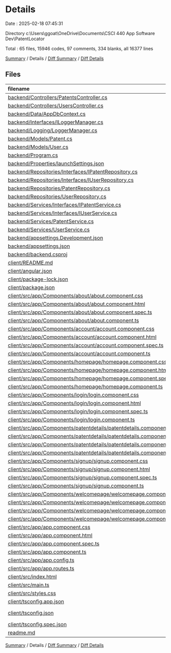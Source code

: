 # Details

Date : 2025-02-18 07:45:31

Directory c:\\Users\\ggoat\\OneDrive\\Documents\\CSCI 440 App Software Dev\\PatentLocator

Total : 65 files,  15946 codes, 97 comments, 334 blanks, all 16377 lines

[Summary](results.md) / Details / [Diff Summary](diff.md) / [Diff Details](diff-details.md)

## Files
| filename | language | code | comment | blank | total |
| :--- | :--- | ---: | ---: | ---: | ---: |
| [backend/Controllers/PatentsController.cs](/backend/Controllers/PatentsController.cs) | C# | 61 | 6 | 7 | 74 |
| [backend/Controllers/UsersController.cs](/backend/Controllers/UsersController.cs) | C# | 79 | 1 | 13 | 93 |
| [backend/Data/AppDbContext.cs](/backend/Data/AppDbContext.cs) | C# | 10 | 1 | 1 | 12 |
| [backend/Interfaces/ILoggerManager.cs](/backend/Interfaces/ILoggerManager.cs) | C# | 8 | 1 | 1 | 10 |
| [backend/Logging/LoggerManager.cs](/backend/Logging/LoggerManager.cs) | C# | 14 | 1 | 3 | 18 |
| [backend/Models/Patent.cs](/backend/Models/Patent.cs) | C# | 12 | 1 | 0 | 13 |
| [backend/Models/User.cs](/backend/Models/User.cs) | C# | 11 | 1 | 0 | 12 |
| [backend/Program.cs](/backend/Program.cs) | C# | 33 | 3 | 9 | 45 |
| [backend/Properties/launchSettings.json](/backend/Properties/launchSettings.json) | JSON | 41 | 0 | 1 | 42 |
| [backend/Repositories/Interfaces/IPatentRepository.cs](/backend/Repositories/Interfaces/IPatentRepository.cs) | C# | 14 | 1 | 1 | 16 |
| [backend/Repositories/Interfaces/IUserRepository.cs](/backend/Repositories/Interfaces/IUserRepository.cs) | C# | 14 | 1 | 1 | 16 |
| [backend/Repositories/PatentRepository.cs](/backend/Repositories/PatentRepository.cs) | C# | 0 | 0 | 1 | 1 |
| [backend/Repositories/UserRepository.cs](/backend/Repositories/UserRepository.cs) | C# | 41 | 1 | 7 | 49 |
| [backend/Services/Interfaces/IPatentService.cs](/backend/Services/Interfaces/IPatentService.cs) | C# | 14 | 1 | 1 | 16 |
| [backend/Services/Interfaces/IUserService.cs](/backend/Services/Interfaces/IUserService.cs) | C# | 14 | 1 | 1 | 16 |
| [backend/Services/PatentService.cs](/backend/Services/PatentService.cs) | C# | 36 | 1 | 7 | 44 |
| [backend/Services/UserService.cs](/backend/Services/UserService.cs) | C# | 36 | 1 | 7 | 44 |
| [backend/appsettings.Development.json](/backend/appsettings.Development.json) | JSON | 8 | 0 | 1 | 9 |
| [backend/appsettings.json](/backend/appsettings.json) | JSON | 9 | 0 | 1 | 10 |
| [backend/backend.csproj](/backend/backend.csproj) | XML | 13 | 0 | 4 | 17 |
| [client/README.md](/client/README.md) | Markdown | 14 | 0 | 14 | 28 |
| [client/angular.json](/client/angular.json) | JSON | 96 | 0 | 1 | 97 |
| [client/package-lock.json](/client/package-lock.json) | JSON | 13,698 | 0 | 1 | 13,699 |
| [client/package.json](/client/package.json) | JSON | 38 | 0 | 1 | 39 |
| [client/src/app/Components/about/about.component.css](/client/src/app/Components/about/about.component.css) | CSS | 0 | 0 | 1 | 1 |
| [client/src/app/Components/about/about.component.html](/client/src/app/Components/about/about.component.html) | HTML | 1 | 0 | 1 | 2 |
| [client/src/app/Components/about/about.component.spec.ts](/client/src/app/Components/about/about.component.spec.ts) | TypeScript | 18 | 0 | 6 | 24 |
| [client/src/app/Components/about/about.component.ts](/client/src/app/Components/about/about.component.ts) | TypeScript | 10 | 0 | 3 | 13 |
| [client/src/app/Components/account/account.component.css](/client/src/app/Components/account/account.component.css) | CSS | 247 | 12 | 36 | 295 |
| [client/src/app/Components/account/account.component.html](/client/src/app/Components/account/account.component.html) | HTML | 105 | 1 | 0 | 106 |
| [client/src/app/Components/account/account.component.spec.ts](/client/src/app/Components/account/account.component.spec.ts) | TypeScript | 18 | 0 | 6 | 24 |
| [client/src/app/Components/account/account.component.ts](/client/src/app/Components/account/account.component.ts) | TypeScript | 28 | 1 | 7 | 36 |
| [client/src/app/Components/homepage/homepage.component.css](/client/src/app/Components/homepage/homepage.component.css) | CSS | 0 | 0 | 1 | 1 |
| [client/src/app/Components/homepage/homepage.component.html](/client/src/app/Components/homepage/homepage.component.html) | HTML | 1 | 0 | 1 | 2 |
| [client/src/app/Components/homepage/homepage.component.spec.ts](/client/src/app/Components/homepage/homepage.component.spec.ts) | TypeScript | 18 | 0 | 6 | 24 |
| [client/src/app/Components/homepage/homepage.component.ts](/client/src/app/Components/homepage/homepage.component.ts) | TypeScript | 10 | 0 | 3 | 13 |
| [client/src/app/Components/login/login.component.css](/client/src/app/Components/login/login.component.css) | CSS | 134 | 6 | 22 | 162 |
| [client/src/app/Components/login/login.component.html](/client/src/app/Components/login/login.component.html) | HTML | 62 | 23 | 8 | 93 |
| [client/src/app/Components/login/login.component.spec.ts](/client/src/app/Components/login/login.component.spec.ts) | TypeScript | 18 | 0 | 6 | 24 |
| [client/src/app/Components/login/login.component.ts](/client/src/app/Components/login/login.component.ts) | TypeScript | 17 | 1 | 3 | 21 |
| [client/src/app/Components/patentdetails/patentdetails.component.css](/client/src/app/Components/patentdetails/patentdetails.component.css) | CSS | 39 | 0 | 7 | 46 |
| [client/src/app/Components/patentdetails/patentdetails.component.html](/client/src/app/Components/patentdetails/patentdetails.component.html) | HTML | 32 | 0 | 1 | 33 |
| [client/src/app/Components/patentdetails/patentdetails.component.spec.ts](/client/src/app/Components/patentdetails/patentdetails.component.spec.ts) | TypeScript | 18 | 0 | 6 | 24 |
| [client/src/app/Components/patentdetails/patentdetails.component.ts](/client/src/app/Components/patentdetails/patentdetails.component.ts) | TypeScript | 61 | 10 | 7 | 78 |
| [client/src/app/Components/signup/signup.component.css](/client/src/app/Components/signup/signup.component.css) | CSS | 162 | 5 | 25 | 192 |
| [client/src/app/Components/signup/signup.component.html](/client/src/app/Components/signup/signup.component.html) | HTML | 97 | 0 | 10 | 107 |
| [client/src/app/Components/signup/signup.component.spec.ts](/client/src/app/Components/signup/signup.component.spec.ts) | TypeScript | 18 | 0 | 6 | 24 |
| [client/src/app/Components/signup/signup.component.ts](/client/src/app/Components/signup/signup.component.ts) | TypeScript | 17 | 0 | 7 | 24 |
| [client/src/app/Components/welcomepage/welcomepage.component.css](/client/src/app/Components/welcomepage/welcomepage.component.css) | CSS | 176 | 5 | 32 | 213 |
| [client/src/app/Components/welcomepage/welcomepage.component.html](/client/src/app/Components/welcomepage/welcomepage.component.html) | HTML | 124 | 4 | 7 | 135 |
| [client/src/app/Components/welcomepage/welcomepage.component.spec.ts](/client/src/app/Components/welcomepage/welcomepage.component.spec.ts) | TypeScript | 18 | 0 | 6 | 24 |
| [client/src/app/Components/welcomepage/welcomepage.component.ts](/client/src/app/Components/welcomepage/welcomepage.component.ts) | TypeScript | 18 | 0 | 4 | 22 |
| [client/src/app/app.component.css](/client/src/app/app.component.css) | CSS | 18 | 0 | 3 | 21 |
| [client/src/app/app.component.html](/client/src/app/app.component.html) | HTML | 10 | 0 | 0 | 10 |
| [client/src/app/app.component.spec.ts](/client/src/app/app.component.spec.ts) | TypeScript | 25 | 0 | 5 | 30 |
| [client/src/app/app.component.ts](/client/src/app/app.component.ts) | TypeScript | 13 | 0 | 2 | 15 |
| [client/src/app/app.config.ts](/client/src/app/app.config.ts) | TypeScript | 6 | 0 | 3 | 9 |
| [client/src/app/app.routes.ts](/client/src/app/app.routes.ts) | TypeScript | 18 | 0 | 2 | 20 |
| [client/src/index.html](/client/src/index.html) | HTML | 13 | 0 | 1 | 14 |
| [client/src/main.ts](/client/src/main.ts) | TypeScript | 5 | 0 | 2 | 7 |
| [client/src/styles.css](/client/src/styles.css) | CSS | 0 | 1 | 1 | 2 |
| [client/tsconfig.app.json](/client/tsconfig.app.json) | JSON | 13 | 2 | 1 | 16 |
| [client/tsconfig.json](/client/tsconfig.json) | JSON with Comments | 30 | 2 | 1 | 33 |
| [client/tsconfig.spec.json](/client/tsconfig.spec.json) | JSON | 13 | 2 | 1 | 16 |
| [readme.md](/readme.md) | Markdown | 1 | 0 | 0 | 1 |

[Summary](results.md) / Details / [Diff Summary](diff.md) / [Diff Details](diff-details.md)